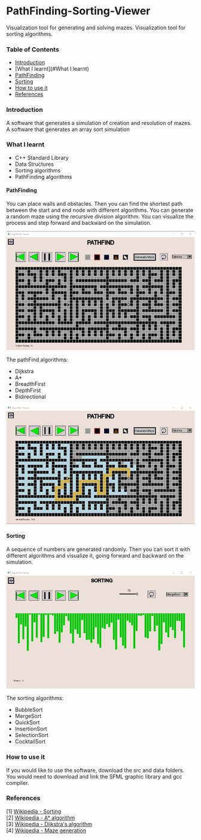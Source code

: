 # PathFinding-Sorting-Viewer
Visualization tool for generating and solving mazes.
Visualization tool for sorting algorithms.


### Table of Contents
- [Introduction](#introduction)
- [What I learnt](#What I learnt)
- [PathFinding](#PathFinding)
- [Sorting](#Sorting)
- [How to use it](#how-to-use-it)
- [References](#references)

### Introduction

A software that generates a simulation of creation and resolution of mazes.
A software that generates an array sort simulation


### What I learnt

* C++ Standard Library
* Data Structures
* Sorting algorithms
* PathFinding algorithms

#### PathFinding

You can place walls and obstacles.
Then you can find the shortest path between the start and end node with different algorithms.
You can generate a random maze using the recursive division algorithm.
You can visualize the process and step forward and backward on the simulation.

<img src="https://github.com/Juanvoid01/PathFinding-Sorting-Viewer/blob/main/photos/MazeUnsolved.jpg" > <br>

The pathFind algorithms:
- Dijkstra
- A*
- BreadthFirst
- DepthFirst
- Bidirectional

<img src="https://github.com/Juanvoid01/PathFinding-Sorting-Viewer/blob/main/photos/MazeSolved.jpg" > <br>

#### Sorting

A sequence of numbers are generated randomly.
Then you can sort it with different algorithms and visualize it, going forward and backward on the simulation.

<img src="https://github.com/Juanvoid01/PathFinding-Sorting-Viewer/blob/main/photos/Sorting.jpg" > <br>

The sorting algorithms:
- BubbleSort
- MergeSort
- QuickSort
- InsertionSort
- SelectionSort
- CocktailSort
  
### How to use it

If you would like to use the software, download the src and data folders.
You would need to download and link the SFML graphic library and gcc compiler.

### References
[1] [Wikipedia - Sorting](https://en.wikipedia.org/wiki/Sorting_algorithm)<br>
[2] [Wikipedia - A* algorithm](https://en.wikipedia.org/wiki/A*_search_algorithm)<br>
[3] [Wikipedia - Dijkstra's algorithm](https://en.wikipedia.org/wiki/Dijkstra's_algorithm)<br>
[4] [Wikipedia - Maze generation](https://en.wikipedia.org/wiki/Maze_generation_algorithm)<br>